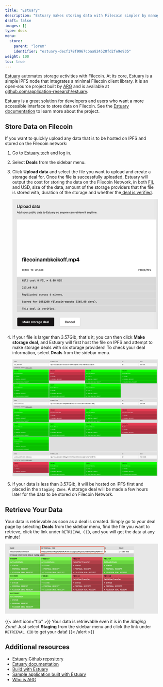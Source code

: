 ```yaml
---
title: "Estuary"
description: "Estuary makes storing data with Filecoin simpler by managing replication tasks and automating much of the workflow, allow you to carry on building your applications."
draft: false
images: []
type: docs
menu:
  store:
    parent: "lorem"
    identifier: "estuary-decf178f9967cbaa824520fd2fe9e935"
weight: 100
toc: true
---
```


[Estuary](https://estuary.tech) automates storage activities with Filecoin. At its core, Estuary is a simple IPFS node that integrates a minimal Filecoin client library. It is an open-source project built by [ARG](https://arg.protocol.ai/) and is available at [github.com/application-research/estuary](https://github.com/application-research/estuary).

Estuary is a great solution for developers and users who want a more accessible interface to store data on Filecoin. See the [Estuary documentation](https://docs.estuary.tech) to learn more about the project.

## Store Data on Filecoin

If you want to quickly upload any data that is to be hosted on IPFS and stored on the Filecoin network:

1. Go to [Estuary.tech](https://estuary.tech) and log in.
1. Select **Deals** from the sidebar menu.
1. Click **Upload data** and select the file you want to upload and create a storage deal for. Once the file is successfully uploaded, Estuary will output the cost for storing the data on the Filecoin Network, in both [FIL](https://docs.filecoin.io/reference/glossary/#fil) and USD, size of the data, amount of the storage providers that the file is stored with, duration of the storage and whether the[ deal is verified](https://spec.filecoin.io/#section-algorithms.verified_clients).

    ![Estuary upload file successfully](estuary-upload.png)

1. If your file is larger than 3.57Gib, that's it; you can then click **Make storage deal**, and Estuary will first host the file on IPFS and attempt to make storage deals with six storage providers! To check your deal information, select **Deals** from the sidebar menu.

    ![Estuary deals](estuary-user-deal.png)

1. If your data is less than 3.57Gib, it will be hosted on IPFS first and placed in the `Staging Zone`. A storage deal will be made a few hours later for the data to be stored on Filecoin Network.

## Retrieve Your Data

Your data is retrievable as soon as a deal is created. Simply go to your deal page by selecting **Deals** from the sidebar menu, find the file you want to retrieve, click the link under `RETRIEVAL CID`, and you will get the data at any minute!

   ![Estuary retrieve](estuary-retrieve.png)

{{< alert icon="tip" >}}
Your data is retrievable even it is in the _Staging Zone_! Just select **Staging** from the sidebar menu and click the link under `RETRIEVAL CID` to get your data!
{{< /alert >}}

## Additional resources

- [Estuary Github repository](https://github.com/application-research/estuary)
- [Estuary documentation](https://docs.estuary.tech)
- [Build with Estuary](https://docs.filecoin.io/build/estuary/)
- [Sample application built with Estuary](https://github.com/application-research/estuary-www)
- [Who is ARG](https://arg.protocol.ai)
